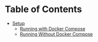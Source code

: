 # Table of Contents

* [Setup](/docs/setup/README.md)
  * [Running with Docker Compose](/docs/setup/WithDocker.md)
  * [Running Without Docker Compose](/docs/setup/WithoutDocker.md)
